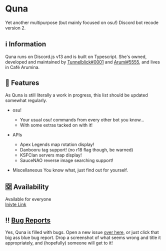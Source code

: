 # Quna
Yet another multipurpose (but mainly focused on osu!) Discord bot recode version 2.

## ℹ️ Information
Quna runs on Discord.js v13 and is built on Typescript. She's owned, developed and maintained by [Tunnelblick#0001](https://discord.com/users/203932549746130944) and [Arumi#5555](https://discord.com/users/181380205670170624), and lives in Café Arumina. 

## 💠 Features
As Quna is still literally a work in progress, this list should be updated somewhat regularly.
- osu!
    - Your usual osu! commands from every other bot you know...
    - With some extras tacked on with it!

- APIs
    - Apex Legends map rotation display!
    - Danbooru tag support! (no r18 flag though, be warned)
    - KSFClan servers map display! 
    - SauceNAO reverse image searching support!

- Miscellaneous
    You know what, just find out for yourself.

## 🈳 Availability
Available for everyone  
[Inivte Link](https://discord.com/api/oauth2/authorize?client_id=957969843343200276&permissions=2147863616&scope=applications.commands%20bot)

## ‼️ [Bug Reports](https://github.com/Tunnelbliick/qunav2/issues)
Yes, Quna is filled with bugs. Open a new issue [over here](https://github.com/Tunnelbliick/qunav2/issues), or just click that big ass blue bug report. Drop a screenshot of what seems wrong and title it appropriately, and (hopefully) someone will get to it!
